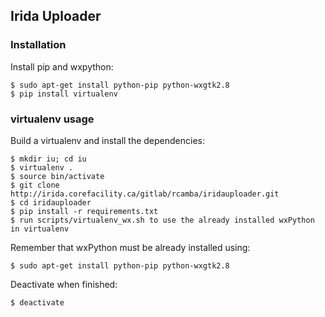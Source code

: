 ## Irida Uploader  


### Installation
Install pip and wxpython:

    $ sudo apt-get install python-pip python-wxgtk2.8
    $ pip install virtualenv

### virtualenv usage  

Build a virtualenv and install the dependencies:

    $ mkdir iu; cd iu
    $ virtualenv .
    $ source bin/activate
    $ git clone http://irida.corefacility.ca/gitlab/rcamba/iridauploader.git
    $ cd iridauploader
    $ pip install -r requirements.txt
    $ run scripts/virtualenv_wx.sh to use the already installed wxPython in virtualenv

Remember that wxPython must be already installed using:

    $ sudo apt-get install python-pip python-wxgtk2.8

Deactivate when finished:

    $ deactivate
